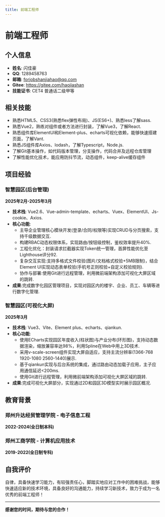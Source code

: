 ```yaml
---
title: 前端工程师
---
```


# 前端工程师

## 个人信息

- **姓名**: 闪佳豪
- **QQ**: 1289458763
- **邮箱**: forjobshanjiahao@qq.com
- **Gitee**: https://gitee.com/haojiashan
- **技能证书**: CET4 普通话二级甲等

## 相关技能

- 熟悉HTML5、CSS3(熟悉flex弹性布局)、JS(ES6+)、熟悉less了解sass.
- 熟悉Vue2，熟练对组件或者方法进行封装，了解Vue3，了解React.
- 熟悉组件库ElementUI和Element-plus、echarts可视化依赖，能够快速搭建页面，了解Vant.
- 熟悉JS组件库Axios、lodash，了解Typescript，Node.js.
- 了解Git基本操作，如代码版本管理，分支操作，代码合并及远程仓库管理
- 了解性能优化技术，能应用防抖节流，动态组件，keep-alive缓存组件


## 项目经验

### 智慧园区(后台管理)

**2025年2月-2025年3月**

- **技术栈**: Vue2.6、Vue-admin-template、echarts、Vuex、ElementUI、Js-cookie、Axios.
- **核心功能**:
  - 主导企业管理核心模块开发(登录/合同/权限等)实现CRUD与分页搜索，支持千级数据交互.
  - 构建RBAC动态权限体系，实现路由/按钮级控制，鉴权效率提升40%.
  - 工程化优化：封装请求拦截器实现Token统一管理，首屏性能优化至Lighthouse评分92.
  - 复杂交互实现:支持多格式文件校验(图片/文档格式校验+5MB限制)，结合Element UI实现动态表单校验(手机号正则校验+自定义校验规则).
  - 协作与部署:使用Git进行远程管理，利用微前端架构添加可视化大屏区域的跳转.
- **成果**:完成数字化园区管理项目，实现对园区内的楼宇、企业、员工、车辆等进行数字化管理.


### 智慧园区(可视化大屏)

**2025年3月**

- **技术栈**: Vue3、Vite、Element plus、echarts、qiankun.
- **核心功能**:
  - 使用ECharts实现园区年度收入(柱状图)与产业分布(环形图)，支持动态数据渲染，缩放兼容率达98%，利用Spline在Web中用上3D技术.
  - 采用v-scale-screen组件实现大屏自适应，支持主流分辨率(1366-768 1920-1080 2560-1440)展示.
  - 基于qiankun实现与后台系统的集成，通过路由动态加载子应用，主子应用通信延迟<200ms.
  - 使用Git进行远程管理，利用微前端架构添加可视化大屏区域的跳转.
- **成果**:完成可视化大屏部分，实现通过2D和园区3D模型实时展示园区概况.


## 教育背景

### 郑州升达经贸管理学院 - 电子信息工程

**2022-2024(全日制本科)**

### 郑州工商学院 - 计算机应用技术

**2019-2022(全日制专科)**


## 自我评价

自律，具备快速学习能力，有较强责任心，脚踏实地应对工作中的困难挑战，能够快速适应新的技术环境，具备良好的沟通能力，持续学习新技术，致力于成为一名优秀的前端工程师！

---

**感谢您的时间，期待与您的合作！**
